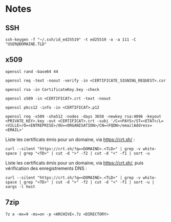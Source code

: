 # Notes

## SSH

```shell
ssh-keygen -f "~/.ssh/id_ed25519" -t ed25519 -o -a 111 -C "USER@DOMAINE.TLD"
```

## x509

```shell
openssl rand -base64 44
```

```shell
openssl req -text -noout -verify -in <CERTIFICATE_SIGNING_REQUEST>.csr
```

```shell
openssl rsa -in CertificateKey.key -check
```

```shell
openssl x509 -in <CERTIFICAT>.crt -text -noout
```

```shell
openssl pkcs12 -info -in <CERTIFICAT>.p12
```

```shell
openssl req -x509 -sha512 -nodes -days 3650 -newkey rsa:4096 -keyout <PRIVATE_KEY>.key -out <CERTIFICAT>.crt -subj '/C=<PAYS>/ST=<ETAT>/L=<VILLE>/O=<ENTREPRISE>/OU=<ORGANISATION>/CN=<FQDN>/emailAddress=<EMAIL>'
```

Liste les certificats émis pour un domaine, via https://crt.sh/ :

```shell
curl --silent "https://crt.sh/?q=<DOMAINE>.<TLD>" | grep -v white-space | grep "<TD>" | cut -d ">" -f2 | cut -d "<" -f1 | sort -u
```

Liste les certificats émis pour un domaine, via https://crt.sh/, puis vérification des enregistrements DNS :

```shell
curl --silent "https://crt.sh/?q=<DOMAINE>.<TLD>" | grep -v white-space | grep "<TD>" | cut -d ">" -f2 | cut -d "<" -f1 | sort -u | xargs -l host
```

## 7zip

```shell
7z a -mx=9 -ms=on -p <ARCHIVE>.7z <DIRECTORY>
```

